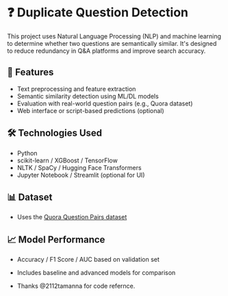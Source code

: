 # ❓ Duplicate Question Detection

This project uses Natural Language Processing (NLP) and machine learning to determine whether two questions are semantically similar. It's designed to reduce redundancy in Q&A platforms and improve search accuracy.

## 📌 Features

- Text preprocessing and feature extraction  
- Semantic similarity detection using ML/DL models  
- Evaluation with real-world question pairs (e.g., Quora dataset)  
- Web interface or script-based predictions (optional)

## 🛠️ Technologies Used

- Python  
- scikit-learn / XGBoost / TensorFlow  
- NLTK / SpaCy / Hugging Face Transformers  
- Jupyter Notebook / Streamlit (optional for UI)


## 📊 Dataset

- Uses the [Quora Question Pairs dataset](https://www.kaggle.com/competitions/quora-question-pairs)

## 📈 Model Performance

- Accuracy / F1 Score / AUC based on validation set  
- Includes baseline and advanced models for comparison

- Thanks @2112tamanna for code refernce.
